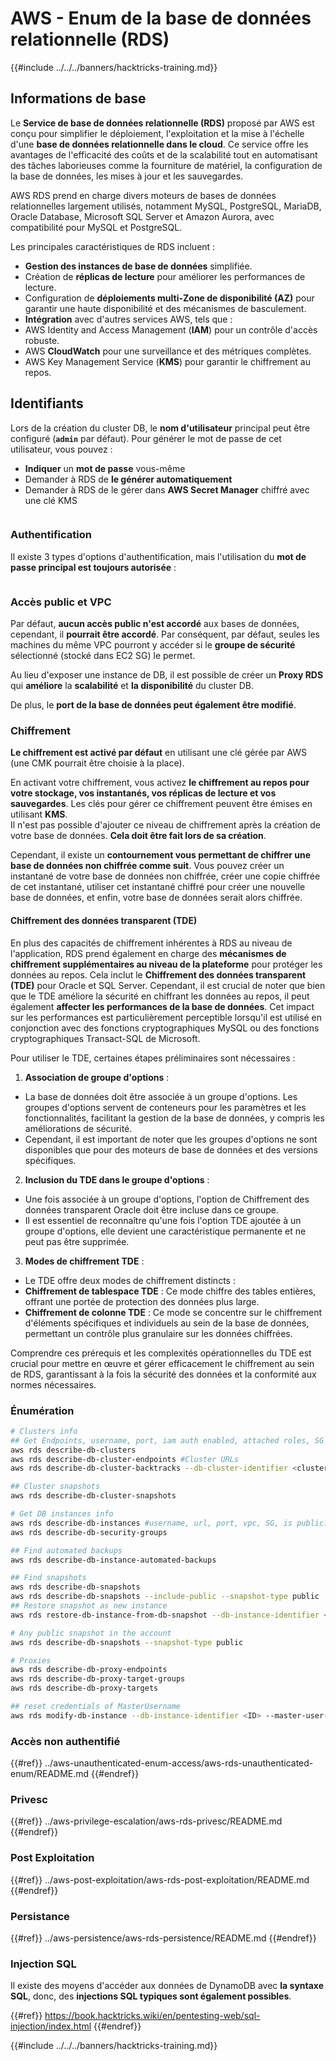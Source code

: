 # AWS - Enum de la base de données relationnelle (RDS)

{{#include ../../../banners/hacktricks-training.md}}

## Informations de base

Le **Service de base de données relationnelle (RDS)** proposé par AWS est conçu pour simplifier le déploiement, l'exploitation et la mise à l'échelle d'une **base de données relationnelle dans le cloud**. Ce service offre les avantages de l'efficacité des coûts et de la scalabilité tout en automatisant des tâches laborieuses comme la fourniture de matériel, la configuration de la base de données, les mises à jour et les sauvegardes.

AWS RDS prend en charge divers moteurs de bases de données relationnelles largement utilisés, notamment MySQL, PostgreSQL, MariaDB, Oracle Database, Microsoft SQL Server et Amazon Aurora, avec compatibilité pour MySQL et PostgreSQL.

Les principales caractéristiques de RDS incluent :

- **Gestion des instances de base de données** simplifiée.
- Création de **réplicas de lecture** pour améliorer les performances de lecture.
- Configuration de **déploiements multi-Zone de disponibilité (AZ)** pour garantir une haute disponibilité et des mécanismes de basculement.
- **Intégration** avec d'autres services AWS, tels que :
- AWS Identity and Access Management (**IAM**) pour un contrôle d'accès robuste.
- AWS **CloudWatch** pour une surveillance et des métriques complètes.
- AWS Key Management Service (**KMS**) pour garantir le chiffrement au repos.

## Identifiants

Lors de la création du cluster DB, le **nom d'utilisateur** principal peut être configuré (**`admin`** par défaut). Pour générer le mot de passe de cet utilisateur, vous pouvez :

- **Indiquer** un **mot de passe** vous-même
- Demander à RDS de **le générer automatiquement**
- Demander à RDS de le gérer dans **AWS Secret Manager** chiffré avec une clé KMS

<figure><img src="../../../images/image (144).png" alt=""><figcaption></figcaption></figure>

### Authentification

Il existe 3 types d'options d'authentification, mais l'utilisation du **mot de passe principal est toujours autorisée** :

<figure><img src="../../../images/image (227).png" alt=""><figcaption></figcaption></figure>

### Accès public et VPC

Par défaut, **aucun accès public n'est accordé** aux bases de données, cependant, il **pourrait être accordé**. Par conséquent, par défaut, seules les machines du même VPC pourront y accéder si le **groupe de sécurité** sélectionné (stocké dans EC2 SG) le permet.

Au lieu d'exposer une instance de DB, il est possible de créer un **Proxy RDS** qui **améliore** la **scalabilité** et **la disponibilité** du cluster DB.

De plus, le **port de la base de données peut également être modifié**.

### Chiffrement

**Le chiffrement est activé par défaut** en utilisant une clé gérée par AWS (une CMK pourrait être choisie à la place).

En activant votre chiffrement, vous activez **le chiffrement au repos pour votre stockage, vos instantanés, vos réplicas de lecture et vos sauvegardes**. Les clés pour gérer ce chiffrement peuvent être émises en utilisant **KMS**.\
Il n'est pas possible d'ajouter ce niveau de chiffrement après la création de votre base de données. **Cela doit être fait lors de sa création**.

Cependant, il existe un **contournement vous permettant de chiffrer une base de données non chiffrée comme suit**. Vous pouvez créer un instantané de votre base de données non chiffrée, créer une copie chiffrée de cet instantané, utiliser cet instantané chiffré pour créer une nouvelle base de données, et enfin, votre base de données serait alors chiffrée.

#### Chiffrement des données transparent (TDE)

En plus des capacités de chiffrement inhérentes à RDS au niveau de l'application, RDS prend également en charge des **mécanismes de chiffrement supplémentaires au niveau de la plateforme** pour protéger les données au repos. Cela inclut le **Chiffrement des données transparent (TDE)** pour Oracle et SQL Server. Cependant, il est crucial de noter que bien que le TDE améliore la sécurité en chiffrant les données au repos, il peut également **affecter les performances de la base de données**. Cet impact sur les performances est particulièrement perceptible lorsqu'il est utilisé en conjonction avec des fonctions cryptographiques MySQL ou des fonctions cryptographiques Transact-SQL de Microsoft.

Pour utiliser le TDE, certaines étapes préliminaires sont nécessaires :

1. **Association de groupe d'options** :
- La base de données doit être associée à un groupe d'options. Les groupes d'options servent de conteneurs pour les paramètres et les fonctionnalités, facilitant la gestion de la base de données, y compris les améliorations de sécurité.
- Cependant, il est important de noter que les groupes d'options ne sont disponibles que pour des moteurs de base de données et des versions spécifiques.
2. **Inclusion du TDE dans le groupe d'options** :
- Une fois associée à un groupe d'options, l'option de Chiffrement des données transparent Oracle doit être incluse dans ce groupe.
- Il est essentiel de reconnaître qu'une fois l'option TDE ajoutée à un groupe d'options, elle devient une caractéristique permanente et ne peut pas être supprimée.
3. **Modes de chiffrement TDE** :
- Le TDE offre deux modes de chiffrement distincts :
- **Chiffrement de tablespace TDE** : Ce mode chiffre des tables entières, offrant une portée de protection des données plus large.
- **Chiffrement de colonne TDE** : Ce mode se concentre sur le chiffrement d'éléments spécifiques et individuels au sein de la base de données, permettant un contrôle plus granulaire sur les données chiffrées.

Comprendre ces prérequis et les complexités opérationnelles du TDE est crucial pour mettre en œuvre et gérer efficacement le chiffrement au sein de RDS, garantissant à la fois la sécurité des données et la conformité aux normes nécessaires.

### Énumération
```bash
# Clusters info
## Get Endpoints, username, port, iam auth enabled, attached roles, SG
aws rds describe-db-clusters
aws rds describe-db-cluster-endpoints #Cluster URLs
aws rds describe-db-cluster-backtracks --db-cluster-identifier <cluster-name>

## Cluster snapshots
aws rds describe-db-cluster-snapshots

# Get DB instances info
aws rds describe-db-instances #username, url, port, vpc, SG, is public?
aws rds describe-db-security-groups

## Find automated backups
aws rds describe-db-instance-automated-backups

## Find snapshots
aws rds describe-db-snapshots
aws rds describe-db-snapshots --include-public --snapshot-type public
## Restore snapshot as new instance
aws rds restore-db-instance-from-db-snapshot --db-instance-identifier <ID> --db-snapshot-identifier <ID> --availability-zone us-west-2a

# Any public snapshot in the account
aws rds describe-db-snapshots --snapshot-type public

# Proxies
aws rds describe-db-proxy-endpoints
aws rds describe-db-proxy-target-groups
aws rds describe-db-proxy-targets

## reset credentials of MasterUsername
aws rds modify-db-instance --db-instance-identifier <ID> --master-user-password <NewPassword> --apply-immediately
```
### Accès non authentifié

{{#ref}}
../aws-unauthenticated-enum-access/aws-rds-unauthenticated-enum/README.md
{{#endref}}

### Privesc

{{#ref}}
../aws-privilege-escalation/aws-rds-privesc/README.md
{{#endref}}

### Post Exploitation

{{#ref}}
../aws-post-exploitation/aws-rds-post-exploitation/README.md
{{#endref}}

### Persistance

{{#ref}}
../aws-persistence/aws-rds-persistence/README.md
{{#endref}}

### Injection SQL

Il existe des moyens d'accéder aux données de DynamoDB avec **la syntaxe SQL**, donc, des **injections SQL typiques sont également possibles**.

{{#ref}}
https://book.hacktricks.wiki/en/pentesting-web/sql-injection/index.html
{{#endref}}

{{#include ../../../banners/hacktricks-training.md}}
